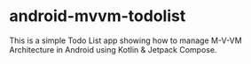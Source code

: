 # android-mvvm-todolist
This is a simple Todo List app showing how to manage M-V-VM Architecture in Android using Kotlin &amp; Jetpack Compose.
